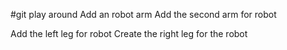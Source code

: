 #git play around
Add an robot arm
Add the second arm for robot 

Add the left leg for robot
Create the right leg for the robot
